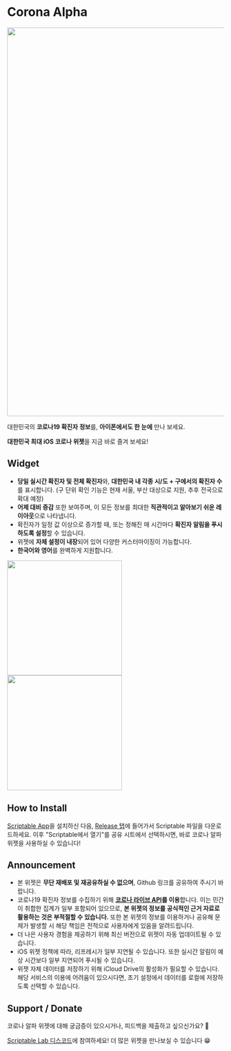 # Corona Alpha
<div>
<img width="900" src="https://user-images.githubusercontent.com/63099769/106144197-36216600-61b7-11eb-88ac-392283520ad3.png">
</div>

대한민국의 **코로나19 확진자 정보**를, **아이폰에서도 한 눈에** 만나 보세요.

**대한민국 최대 iOS 코로나 위젯**을 지금 바로 즐겨 보세요!

## Widget
- **당일 실시간 확진자 및 전체 확진자**와, **대한민국 내 각종 시/도 + 구에서의 확진자 수**를 표시합니다. (구 단위 확인 기능은 현재 서울, 부산 대상으로 지원, 추후 전국으로 확대 예정)
- **어제 대비 증감** 또한 보여주며, 이 모든 정보를 최대한 **직관적이고 알아보기 쉬운 레이아웃**으로 나타냅니다.
- 확진자가 일정 값 이상으로 증가할 때, 또는 정해진 매 시간마다 **확진자 알림을 푸시하도록 설정**할 수 있습니다. 
- 위젯에 **자체 설정이 내장**되어 있어 다양한 커스터마이징이 가능합니다.
- **한국어와 영어**를 완벽하게 지원합니다.
<div>
<img width="266" src="https://user-images.githubusercontent.com/63099769/105147558-b525f700-5b44-11eb-8b77-652e9f0b7a89.jpeg"><br>
<img width="266" src="https://user-images.githubusercontent.com/63099769/106149878-16da0700-61be-11eb-993a-063649f73b27.png">
</div>

## How to Install
[Scriptable App](https://apps.apple.com/kr/app/scriptable/id1405459188)을 설치하신 다음, [Release 탭](https://github.com/unvsDev/corona-alpha/releases)에 들어가서 Scriptable 파일을 다운로드하세요.
이후 "Scriptable에서 열기"를 공유 시트에서 선택하시면, 바로 코로나 알파 위젯을 사용하실 수 있습니다!

## Announcement
- 본 위젯은 **무단 재배포 및 재공유하실 수 없으며**, Github 링크를 공유하여 주시기 바랍니다.
- 코로나19 확진자 정보를 수집하기 위해 **[코로나 라이브 API](https://corona-live.com/)를 이용**합니다. 이는 민간이 취합한 집계가 일부 포함되어 있으므로, **본 위젯의 정보를 공식적인 근거 자료로 활용하는 것은 부적절할 수 있습니다.** 또한 본 위젯의 정보를 이용하거나 공유해 문제가 발생할 시 해당 책임은 전적으로 사용자에게 있음을 알려드립니다.
- 더 나은 사용자 경험을 제공하기 위해 최신 버전으로 위젯이 자동 업데이트될 수 있습니다.
- iOS 위젯 정책에 따라, 리프레시가 일부 지연될 수 있습니다. 또한 실시간 알림이 예상 시간보다 일부 지연되어 푸시될 수 있습니다.
- 위젯 자체 데이터를 저장하기 위해 iCloud Drive의 활성화가 필요할 수 있습니다. 해당 서비스의 이용에 어려움이 있으시다면, 초기 설정에서 데이터를 로컬에 저장하도록 선택할 수 있습니다.

## Support / Donate
코로나 알파 위젯에 대해 궁금증이 있으시거나, 피드백을 제출하고 싶으신가요? 🚀

[Scriptable Lab 디스코드](https://discord.gg/BCP2S7BdaC)에 참여하세요! 더 많은 위젯을 만나보실 수 있습니다 😁
